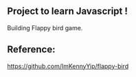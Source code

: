 ## Project to learn Javascript !

Building Flappy bird game.



Reference:
-----------------------
https://github.com/ImKennyYip/flappy-bird
